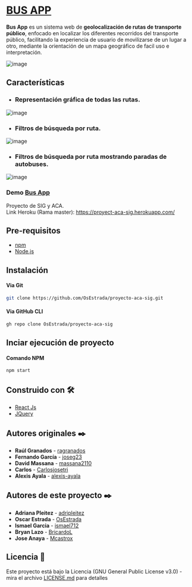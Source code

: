 # [BUS APP](https://proyect-aca-sig.herokuapp.com/)

**Bus App** es un sistema web de **geolocalización de rutas de transporte público**, enfocado en localizar los diferentes recorridos del transporte público, facilitando la experiencia de usuario de movilizarse de un lugar a otro, mediante la orientación de un mapa geográfico de facil uso e interpretación.

![image](https://user-images.githubusercontent.com/54184589/177658890-c2b5c381-2cf0-48d2-a220-21292f637fc0.png)

## Características
- ### Representación gráfica de todas las rutas.
![image](https://user-images.githubusercontent.com/54184589/177658998-7492f067-4701-4842-bea0-99f9263817ea.png)


- ### Filtros de búsqueda por ruta.

 ![image](https://user-images.githubusercontent.com/54184589/177666988-d0a68d4c-d37f-4152-8287-09f9b4aef5e0.png) 

 - ### Filtros de búsqueda por ruta mostrando paradas de autobuses.

 ![image](https://user-images.githubusercontent.com/54184589/177668611-5693d495-0efe-4d0a-b9f7-b536a85dea67.png) 

### **Demo [Bus App](http://proyect-aca-sig.herokuapp.com/)**
  
Proyecto de SIG y ACA.  
Link Heroku (Rama master): https://proyect-aca-sig.herokuapp.com/

## Pre-requisitos
- [npm](https://docs.npmjs.com/cli/v7/commands/npm-install)
- [Node.js](https://nodejs.org/es/)

## Instalación

#### Via Git
```bash
git clone https://github.com/OsEstrada/proyecto-aca-sig.git
```

#### Via GitHub CLI
```bash
gh repo clone OsEstrada/proyecto-aca-sig
```

## Inciar ejecución de proyecto

#### Comando NPM
```bash
npm start
```

## Construido con 🛠️

* [React Js](https://es.reactjs.org/)
* [JQuery](https://jquery.com/)

## Autores originales ✒️

* **Raúl Granados** - [ragranados](https://github.com/ragranados)
* **Fernando García** - [joseg23](https://github.com/joseg23)
* **David Massana** - [massana2110](https://github.com/massana2110)
* **Carlos** - [Carlosjosetri](https://github.com/Carlosjosetri)
* **Alexis Ayala** - [alexis-ayala](https://github.com/alexis-ayala)


## Autores de este proyecto ✒️

* **Adriana Pleitez** - [adripleitez](https://github.com/adripleitez)
* **Oscar Estrada** - [OsEstrada](https://github.com/OsEstrada)
* **Ismael Garcia** - [ismael712](https://github.com/ismael712)
* **Bryan Lazo** - [BricardoL](https://github.com/BricardoL)
* **Jose Anaya** - [Mcastrox](https://github.com/Mcastrox)


## Licencia 📄

Este proyecto está bajo la Licencia (GNU General Public License v3.0) - mira el archivo [LICENSE.md](https://github.com/ragranadosu/proyecto-sig-aca/blob/master/LICENSE) para detalles
